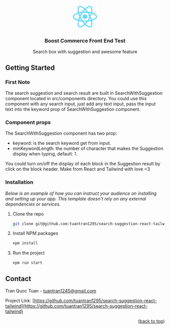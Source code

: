 







<!-- PROJECT LOGO -->
<br />
<div align="center">
  <a href="https://github.com/othneildrew/Best-README-Template">
    <img src="public/logo512.png" alt="Logo" width="80" height="80">
  </a>

<h3 align="center">Boost Commerce Front End Test</h3>

  <p align="center">
    Search box with suggestion and awesome feature
  </p>
</div>

<!-- GETTING STARTED -->
## Getting Started
### First Note
The search suggestion and search result are built in SearchWithSuggestion component located in src/components directory.
You could use this component with any search input, just add any text input, pass the input text into the keyword prop of SearchWithSuggestion component.

### Component props
The SearchWithSuggestion component has two prop: 
* keyword: is the search keyword get from input.
* minKeywordLength:  the number of character that makes the Suggestion display when typing, default: 1.

You could turn on/off the display of each block in the Suggestion result by click on the block header.
Make from React and Tailwind with love <3
### Installation

_Below is an example of how you can instruct your audience on installing and setting up your app. This template doesn't rely on any external dependencies or services._

1. Clone the repo
   ```sh
   git clone git@github.com:tuantran1295/search-suggestion-react-tailwind.git
   ```
2. Install NPM packages
   ```sh
   npm install
   ```
3. Run the project
   ```sh
   npm run start
   ```

<!-- CONTACT -->
## Contact

Tran Quoc Tuan - tuantran1245@gmail.com

Project Link: [https://github.com/tuantran1295/search-suggestion-react-tailwind](https://github.com/tuantran1295/search-suggestion-react-tailwind)

<p align="right">(<a href="#readme-top">back to top</a>)</p>
